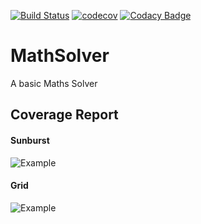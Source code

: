 [![Build Status](https://travis-ci.com/Lukas-Heiligenbrunner/MathSolver.svg?branch=master)](https://travis-ci.com/Lukas-Heiligenbrunner/MathSolver)
[![codecov](https://codecov.io/gh/Lukas-Heiligenbrunner/MathSolver/branch/master/graph/badge.svg)](https://codecov.io/gh/Lukas-Heiligenbrunner/MathSolver)
[![Codacy Badge](https://api.codacy.com/project/badge/Grade/6ffa50bd00234406ac63f87fdc7003b5)](https://www.codacy.com/manual/Lukas-Heiligenbrunner/MathSolver?utm_source=github.com&amp;utm_medium=referral&amp;utm_content=Lukas-Heiligenbrunner/MathSolver&amp;utm_campaign=Badge_Grade)
# MathSolver
A basic Maths Solver

## Coverage Report

#### Sunburst

![Example](https://codecov.io/gh/Lukas-Heiligenbrunner/MathSolver/commit/26fc3c2cf3b0ffd3dbe4aa8bd07c820bccc506cb/graphs/sunburst.svg)

#### Grid

![Example](https://codecov.io/gh/Lukas-Heiligenbrunner/MathSolver/commit/26fc3c2cf3b0ffd3dbe4aa8bd07c820bccc506cb/graphs/tree.svg)
